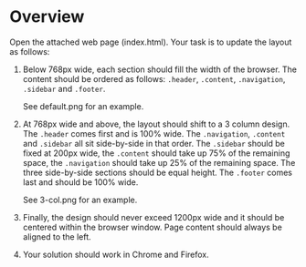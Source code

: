 # Overview

Open the attached web page (index.html). Your task is to update the layout
as follows:

1. Below 768px wide, each section should fill the width of the browser. The
   content should be ordered as follows: `.header`, `.content`, `.navigation`,
   `.sidebar` and `.footer`.

   See default.png for an example.

2. At 768px wide and above, the layout should shift to a 3 column design. The
   `.header` comes first and is 100% wide. The `.navigation`, `.content` and
   `.sidebar` all sit side-by-side in that order. The `.sidebar` should be
   fixed at 200px wide, the `.content` should take up 75% of the remaining
   space, the `.navigation` should take up 25% of the remaining space. The  
   three side-by-side sections should be equal height. The `.footer` comes last
   and should be 100% wide.

   See 3-col.png for an example. 

3. Finally, the design should never exceed 1200px wide and it should be
   centered within the browser window. Page content should always
   be aligned to the left.

4. Your solution should work in Chrome and Firefox.
